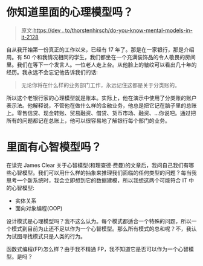 # 你知道里面的心理模型吗？

> 原文:[https://dev . to/thorstenhirsch/do-you-know-mental-models-in-it-2128](https://dev.to/thorstenhirsch/do-you-know-mental-models-in-it-2128)

自从我开始第一份真正的工作以来，已经有 17 年了。那是在一家银行，那是介绍周。有 50 个和我情况相同的学生，我们都坐在一个充满装饰品的令人敬畏的房间里。我们在等下一个发言人。一位老人走上台。从他脸上的皱纹可以看出几十年的经历。我永远不会忘记他告诉我们的话:

> 无论你将在什么样的业务部门工作，永远记住这都是关于分类账的。

所以这个老银行家的心理模型就是账本。实际上，他在演示中使用了分类账的账户表示法。他解释说，不管他在做什么样的金融业务，他总是把它记在脑子里的总账上。零售信贷、现金转账、贸易融资、借贷、货币市场、融资、...你说吧。通过把所有的问题都记在总账上，他可以很容易地了解银行每个部门的业务。

# 里面有心智模型吗？

在读完 James Clear 关于心智模型(和理查德·费曼)的文章后，我问自己我们有哪些心智模型。我们可以用什么样的抽象来推理我们面临的任何类型的问题？每当我思考一个新系统时，我会立即想到它的数据建模，所以我想这两个可能符合 IT 中的心智模型:

*   实体关系
*   面向对象编程(OOP)

设计模式是心理模型吗？我不这么认为。每个模式都适合一个特殊的问题，所以一个模式到目前为止还不足以作为一个心智模型。那么所有模式的总和呢？不，我认为试图寻找模式只是人类的行为。

函数式编程(FP)怎么样？由于我不精通 FP，我不知道它是否可以作为一个心智模型。是吗？